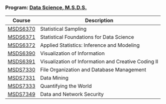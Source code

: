 ### Program: [Data Science, M.S.D.S.](https://datascience.smu.edu/)

Course | Description
------------ | -------------
[MSDS6370](https://github.com/jamesjtsai/datascience-smu/tree/master/MSDS6370) | Statistical Sampling
[MSDS6371](https://github.com/jamesjtsai/datascience-smu/tree/master/MSDS6371) | Statistical Foundations for Data Science
[MSDS6372](https://github.com/jamesjtsai/datascience-smu/tree/master/MSDS6372) | Applied Statistics: Inference and Modeling
[MSDS6390](https://github.com/jamesjtsai/datascience-smu/tree/master/MSDS6390) | Visualization of Information
[MSDS6391](https://github.com/jamesjtsai/datascience-smu/tree/master/MSDS6391) | Visualization of Information and Creative Coding II
[MSDS7330](https://github.com/jamesjtsai/datascience-smu/tree/master/MSDS7330) | File Organization and Database Management
[MSDS7331](https://github.com/jamesjtsai/datascience-smu/tree/master/MSDS7331) | Data Mining
[MSDS7333](https://github.com/jamesjtsai/datascience-smu/tree/master/MSDS7333) | Quantifying the World
[MSDS7349](https://github.com/jamesjtsai/datascience-smu/tree/master/MSDS7349) | Data and Network Security
